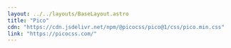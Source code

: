 ```yaml
---
layout: ../../layouts/BaseLayout.astro
title: "Pico"
cdn: "https://cdn.jsdelivr.net/npm/@picocss/pico@1/css/pico.min.css"
link: "https://picocss.com/"
---
```

